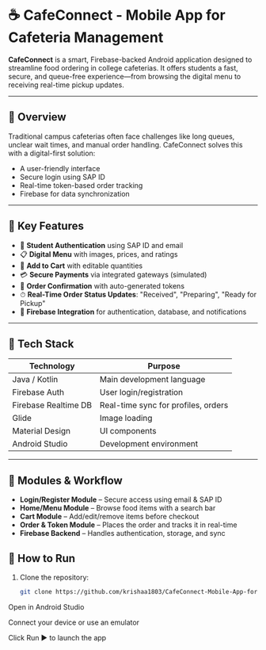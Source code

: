 # ☕ CafeConnect - Mobile App for Cafeteria Management

**CafeConnect** is a smart, Firebase-backed Android application designed to streamline food ordering in college cafeterias. It offers students a fast, secure, and queue-free experience—from browsing the digital menu to receiving real-time pickup updates.

---

## 📱 Overview

Traditional campus cafeterias often face challenges like long queues, unclear wait times, and manual order handling. CafeConnect solves this with a digital-first solution:
- A user-friendly interface
- Secure login using SAP ID
- Real-time token-based order tracking
- Firebase for data synchronization

---

## 🔑 Key Features

- 🔐 **Student Authentication** using SAP ID and email
- 📋 **Digital Menu** with images, prices, and ratings
- 🛒 **Add to Cart** with editable quantities
- 💳 **Secure Payments** via integrated gateways (simulated)
- 🧾 **Order Confirmation** with auto-generated tokens
- ⏱ **Real-Time Order Status Updates**: "Received", "Preparing", "Ready for Pickup"
- 🔔 **Firebase Integration** for authentication, database, and notifications

---

## 🧰 Tech Stack

| Technology         | Purpose                            |
|--------------------|------------------------------------|
| Java / Kotlin      | Main development language          |
| Firebase Auth      | User login/registration            |
| Firebase Realtime DB | Real-time sync for profiles, orders |
| Glide              | Image loading                      |
| Material Design    | UI components                      |
| Android Studio     | Development environment            |

---

## 🧪 Modules & Workflow

- **Login/Register Module** – Secure access using email & SAP ID
- **Home/Menu Module** – Browse food items with a search bar
- **Cart Module** – Add/edit/remove items before checkout
- **Order & Token Module** – Places the order and tracks it in real-time
- **Firebase Backend** – Handles authentication, storage, and sync
## 📲 How to Run

1. Clone the repository:
   ```bash
   git clone https://github.com/krishaa1803/CafeConnect-Mobile-App-for-Cafeteria-Management-.git
Open in Android Studio

Connect your device or use an emulator

Click Run ▶️ to launch the app
